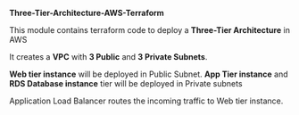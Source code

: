 **Three-Tier-Architecture-AWS-Terraform**

This module contains terraform code to deploy a **Three-Tier Architecture** in AWS

It creates a **VPC** with **3 Public** and **3 Private Subnets**. 

**Web tier instance** will be deployed in Public Subnet. **App Tier instance** and **RDS Database instance** tier will be deployed in Private subnets

Application Load Balancer routes the incoming traffic to Web tier instance.
